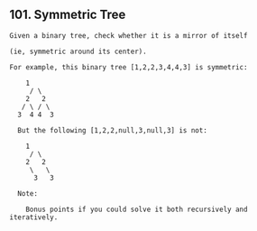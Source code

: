 ## 101\. Symmetric Tree

    Given a binary tree, check whether it is a mirror of itself 
    
    (ie, symmetric around its center).

    For example, this binary tree [1,2,2,3,4,4,3] is symmetric:
      
        1
         / \
        2   2
       / \ / \
      3  4 4  3
      
      But the following [1,2,2,null,3,null,3] is not:
      
        1
         / \
        2   2
         \   \
          3   3
      
      Note:
      
        Bonus points if you could solve it both recursively and iteratively.